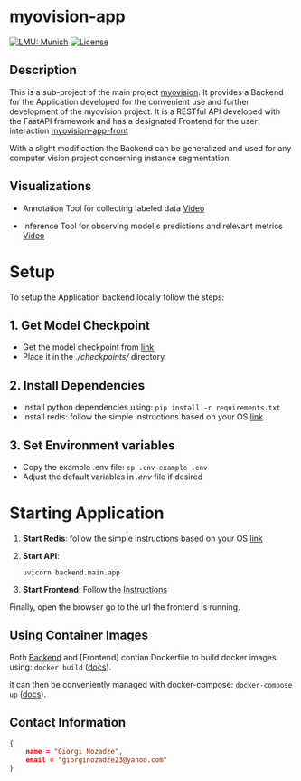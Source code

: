 # myovision-app

[![LMU: Munich](https://img.shields.io/badge/LMU-Munich-009440.svg)](https://www.en.statistik.uni-muenchen.de/index.html)
[![License](https://img.shields.io/badge/License-MIT-blue.svg)](https://opensource.org/licenses/MIT)

## Description

This is a sub-project of the main project [myovision](https://github.com/Noza23/myovision).
It provides a Backend for the Application developed for the convenient use and further development of the myovision project.
It is a RESTful API developed with the FastAPI framework and has a designated Frontend for the user interaction [myovision-app-front](https://github.com/davitchanturia/myovision-app-front)

With a slight modification the Backend can be generalized and used for any computer vision project concerning instance segmentation.

## Visualizations

- Annotation Tool for collecting labeled data
  [Video](https://drive.google.com/file/d/1JFWEre71lWuu_wAtUcogsJ7cMXfV57Or/view?usp=sharing)

- Inference Tool for observing model's predictions and relevant metrics
  [Video](https://drive.google.com/file/d/1JFWEre71lWuu_wAtUcogsJ7cMXfV57Or/view?usp=sharing)

# Setup

To setup the Application backend locally follow the steps:

## 1. Get Model Checkpoint
  - Get the model checkpoint from [link](https://drive.google.com/file/d/1wAlAgqo_NCNnrE8zjQFIkHXpLhTjg3fs/view)
  - Place it in the *./checkpoints/* directory

## 2. Install Dependencies
  - Install python dependencies using: ```pip install -r requirements.txt```
  - Install redis: follow the simple instructions based on your OS [link](https://redis.io/docs/latest/operate/oss_and_stack/install/install-redis/)


## 3. Set Environment variables
  - Copy the example .env file: ```cp .env-example .env```
  - Adjust the default variables in *.env* file if desired


# Starting Application

1. **Start Redis**: follow the simple instructions based on your OS [link](https://redis.io/docs/latest/operate/oss_and_stack/install/install-redis/)

2. **Start API**:
    ```shell
    uvicorn backend.main.app
    ```

3. **Start Frontend**: Follow the [Instructions](https://github.com/davitchanturia/myovision-app-front?tab=readme-ov-file#setup)

Finally, open the browser go to the url the frontend is running.

## Using Container Images

Both [Backend](https://github.com/Noza23/myovision-app/blob/main/Dockerfile) and [Frontend] contian Dockerfile to build docker images using: ```docker build``` ([docs](https://docs.docker.com/reference/cli/docker/image/build/)).


it can then be conveniently managed with docker-compose: ```docker-compose up``` ([docs](https://docs.docker.com/reference/cli/docker/compose/up/)).


## Contact Information

```json
{
    name = "Giorgi Nozadze",
    email = "giorginozadze23@yahoo.com"
}
```
